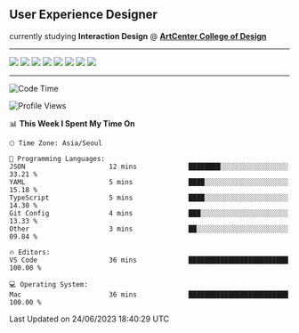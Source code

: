 ## User Experience Designer
<div> currently studying <strong>Interaction Design</strong> @ <strong><a href="https://www.artcenter.edu/">ArtCenter College of Design</a></strong></div>

<hr />

<div style="flex">
 <img src="https://img.shields.io/badge/Typescript-3178C6?style=flat-square&logo=Typescript&logoColor=white"/>
 <img src="https://img.shields.io/badge/Storybook-FF4785?style=flat-square&logo=Storybook&logoColor=white"/>
 <img src="https://img.shields.io/badge/React-61DAFB?style=flat-square&logo=React&logoColor=black"/>
 <img src="https://img.shields.io/badge/JavaScript-F7DF1E?style=flat-square&logo=javascript&logoColor=black"/>
 <img src="https://img.shields.io/badge/styled components-DB7093?style=flat-square&logo=styled-components&logoColor=white"/>
 <img src="https://img.shields.io/badge/Sass-CC6699?style=flat-square&logo=Sass&logoColor=white"/>
 <img src="https://img.shields.io/badge/Tailwind CSS-06B6D4?style=flat-square&logo=Tailwind CSS&logoColor=white"/>
 <img src="https://img.shields.io/badge/CSS3-1572B6?style=flat-square&logo=css3&logoColor=white"/>
</div>

<hr />

<!--START_SECTION:waka-->
![Code Time](http://img.shields.io/badge/Code%20Time-315%20hrs%2023%20mins-blue)

![Profile Views](http://img.shields.io/badge/Profile%20Views-34-blue)

📊 **This Week I Spent My Time On** 

```text
🕑︎ Time Zone: Asia/Seoul

💬 Programming Languages: 
JSON                     12 mins             ████████░░░░░░░░░░░░░░░░░   33.21 % 
YAML                     5 mins              ████░░░░░░░░░░░░░░░░░░░░░   15.18 % 
TypeScript               5 mins              ████░░░░░░░░░░░░░░░░░░░░░   14.30 % 
Git Config               4 mins              ███░░░░░░░░░░░░░░░░░░░░░░   13.33 % 
Other                    3 mins              ██░░░░░░░░░░░░░░░░░░░░░░░   09.84 % 

🔥 Editors: 
VS Code                  36 mins             █████████████████████████   100.00 % 

💻 Operating System: 
Mac                      36 mins             █████████████████████████   100.00 % 
```


 Last Updated on 24/06/2023 18:40:29 UTC
<!--END_SECTION:waka-->

<!--
**ggkim0614/ggkim0614** is a ✨ _special_ ✨ repository because its `README.md` (this file) appears on your GitHub profile.

Here are some ideas to get you started:

- 🔭 I’m currently working on ...
- 🌱 I’m currently learning ...
- 👯 I’m looking to collaborate on ...
- 🤔 I’m looking for help with ...
- 💬 Ask me about ...
- 📫 How to reach me: ...
- 😄 Pronouns: ...
- ⚡ Fun fact: ...
-->
